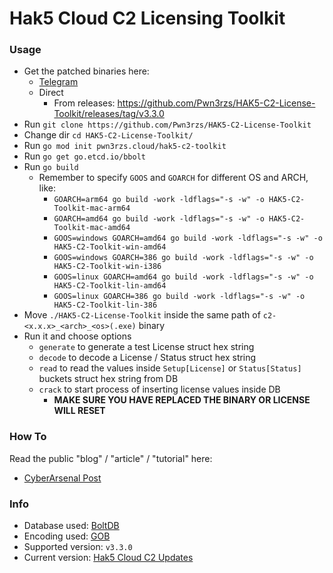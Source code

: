 # Hak5 Cloud C2 Licensing Toolkit

### Usage

- Get the patched binaries here:
  - [Telegram](https://t.me/Pwn3rzs/1119)
  - Direct
    - From releases: https://github.com/Pwn3rzs/HAK5-C2-License-Toolkit/releases/tag/v3.3.0
- Run `git clone https://github.com/Pwn3rzs/HAK5-C2-License-Toolkit`
- Change dir `cd HAK5-C2-License-Toolkit/`
- Run `go mod init pwn3rzs.cloud/hak5-c2-toolkit`
- Run `go get go.etcd.io/bbolt`
- Run `go build`
  - Remember to specify `GOOS` and `GOARCH` for different OS and ARCH, like:
    - `GOARCH=arm64 go build -work -ldflags="-s -w" -o HAK5-C2-Toolkit-mac-arm64`
    - `GOARCH=amd64 go build -work -ldflags="-s -w" -o HAK5-C2-Toolkit-mac-amd64`
    - `GOOS=windows GOARCH=amd64 go build -work -ldflags="-s -w" -o HAK5-C2-Toolkit-win-amd64`
    - `GOOS=windows GOARCH=386 go build -work -ldflags="-s -w" -o HAK5-C2-Toolkit-win-i386`
    - `GOOS=linux GOARCH=amd64 go build -work -ldflags="-s -w" -o HAK5-C2-Toolkit-lin-amd64`
    - `GOOS=linux GOARCH=386 go build -work -ldflags="-s -w" -o HAK5-C2-Toolkit-lin-386`
- Move `./HAK5-C2-License-Toolkit` inside the same path of `c2-<x.x.x>_<arch>_<os>(.exe)` binary
- Run it and choose options
  - `generate` to generate a test License struct hex string
  - `decode` to decode a License / Status struct hex string
  - `read` to read the values inside `Setup[License]` or `Status[Status]` buckets struct hex string from DB
  - `crack` to start process of inserting license values inside DB
    - **MAKE SURE YOU HAVE REPLACED THE BINARY OR LICENSE WILL RESET**


### How To

Read the public "blog" / "article" / "tutorial" here:
- [CyberArsenal Post](https://cyberarsenal.org/threads/hak5-cloud-c2-analysis-cracking-method.1408/)

### Info

- Database used: [BoltDB](https://github.com/etcd-io/bbolt)
- Encoding used: [GOB](https://pkg.go.dev/encoding/gob)
- Supported version: `v3.3.0`
- Current version: [Hak5 Cloud C2 Updates](https://c2.hak5.org/api/v2/feed)
